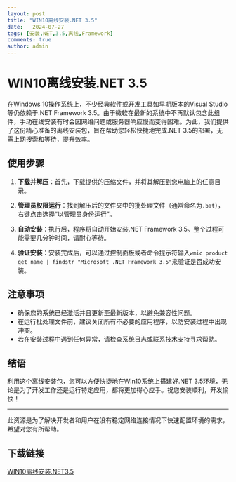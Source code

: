 ```yaml
---
layout: post
title: "WIN10离线安装.NET 3.5"
date:   2024-07-27
tags: [安装,NET,3.5,离线,Framework]
comments: true
author: admin
---
```

# WIN10离线安装.NET 3.5

在Windows 10操作系统上，不少经典软件或开发工具如早期版本的Visual Studio等仍依赖于.NET Framework 3.5。由于微软在最新的系统中不再默认包含此组件，手动在线安装有时会因网络问题或服务器响应慢而变得困难。为此，我们提供了这份精心准备的离线安装包，旨在帮助您轻松快捷地完成.NET 3.5的部署，无需上网搜索和等待，提升效率。

## 使用步骤

1. **下载并解压**：首先，下载提供的压缩文件，并将其解压到您电脑上的任意目录。
   
2. **管理员权限运行**：找到解压后的文件夹中的批处理文件（通常命名为`.bat`），右键点击选择“以管理员身份运行”。

3. **自动安装**：执行后，程序将自动开始安装.NET Framework 3.5。整个过程可能需要几分钟时间，请耐心等待。

4. **验证安装**：安装完成后，可以通过控制面板或者命令提示符输入`wmic product get name | findstr "Microsoft .NET Framework 3.5"`来验证是否成功安装。

## 注意事项

- 确保您的系统已经激活并且更新至最新版本，以避免兼容性问题。
- 在运行批处理文件前，建议关闭所有不必要的应用程序，以防安装过程中出现冲突。
- 若在安装过程中遇到任何异常，请检查系统日志或联系技术支持寻求帮助。

## 结语

利用这个离线安装包，您可以方便快捷地在Win10系统上搭建好.NET 3.5环境，无论是为了开发工作还是运行特定应用，都将更加得心应手。祝您安装顺利，开发愉快！

---

此资源是为了解决开发者和用户在没有稳定网络连接情况下快速配置环境的需求，希望对您有所帮助。

## 下载链接

[WIN10离线安装.NET3.5](https://pan.quark.cn/s/081ce1918dc2)